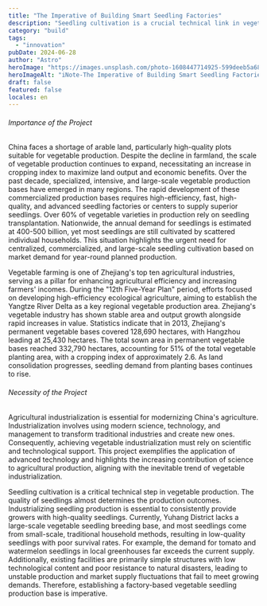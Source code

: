 ```yaml
---
title: "The Imperative of Building Smart Seedling Factories"
description: "Seedling cultivation is a crucial technical link in vegetable production,"
category: "build"
tags:
  - "innovation"
pubDate: 2024-06-28
author: "Astro"
heroImage: "https://images.unsplash.com/photo-1608447714925-599deeb5a682"
heroImageAlt: "iNote-The Imperative of Building Smart Seedling Factories"
draft: false
featured: false
locales: en
---
```


###### Importance of the Project

China faces a shortage of arable land, particularly high-quality plots suitable for vegetable production. Despite the decline in farmland, the scale of vegetable production continues to expand, necessitating an increase in cropping index to maximize land output and economic benefits. Over the past decade, specialized, intensive, and large-scale vegetable production bases have emerged in many regions. The rapid development of these commercialized production bases requires high-efficiency, fast, high-quality, and advanced seedling factories or centers to supply superior seedlings. Over 60% of vegetable varieties in production rely on seedling transplantation. Nationwide, the annual demand for seedlings is estimated at 400-500 billion, yet most seedlings are still cultivated by scattered individual households. This situation highlights the urgent need for centralized, commercialized, and large-scale seedling cultivation based on market demand for year-round planned production.

Vegetable farming is one of Zhejiang's top ten agricultural industries, serving as a pillar for enhancing agricultural efficiency and increasing farmers' incomes. During the "12th Five-Year Plan" period, efforts focused on developing high-efficiency ecological agriculture, aiming to establish the Yangtze River Delta as a key regional vegetable production area. Zhejiang's vegetable industry has shown stable area and output growth alongside rapid increases in value. Statistics indicate that in 2013, Zhejiang's permanent vegetable bases covered 128,690 hectares, with Hangzhou leading at 25,430 hectares. The total sown area in permanent vegetable bases reached 332,790 hectares, accounting for 51% of the total vegetable planting area, with a cropping index of approximately 2.6. As land consolidation progresses, seedling demand from planting bases continues to rise.

###### Necessity of the Project

Agricultural industrialization is essential for modernizing China's agriculture. Industrialization involves using modern science, technology, and management to transform traditional industries and create new ones. Consequently, achieving vegetable industrialization must rely on scientific and technological support. This project exemplifies the application of advanced technology and highlights the increasing contribution of science to agricultural production, aligning with the inevitable trend of vegetable industrialization.

Seedling cultivation is a critical technical step in vegetable production. The quality of seedlings almost determines the production outcomes. Industrializing seedling production is essential to consistently provide growers with high-quality seedlings. Currently, Yuhang District lacks a large-scale vegetable seedling breeding base, and most seedlings come from small-scale, traditional household methods, resulting in low-quality seedlings with poor survival rates. For example, the demand for tomato and watermelon seedlings in local greenhouses far exceeds the current supply. Additionally, existing facilities are primarily simple structures with low technological content and poor resistance to natural disasters, leading to unstable production and market supply fluctuations that fail to meet growing demands. Therefore, establishing a factory-based vegetable seedling production base is imperative.
